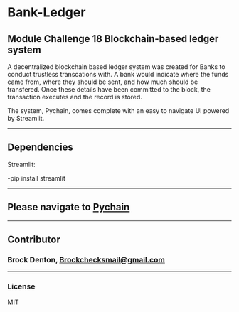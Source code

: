 # Bank-Ledger
Module Challenge 18
Blockchain-based ledger system
---

A decentralized blockchain based ledger system was created for Banks to conduct trustless transcations with. A bank would indicate where the funds came from, where they should be sent, and how much should be transfered. Once these details have been committed to the block, the transaction executes and the record is stored. 

The system, Pychain, comes complete with an easy to navigate UI powered by Streamlit. 

---
## Dependencies 

Streamlit:

-pip install streamlit

---
## Please navigate to [Pychain](https://github.com/Brock-Denton/Bank-Ledger/blob/main/pychain.py)
---
## Contributor
### Brock Denton, Brockchecksmail@gmail.com 
---
### License 
MIT 
